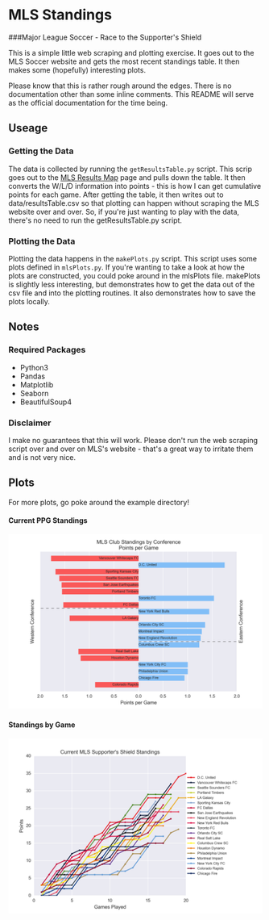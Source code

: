 # MLS Standings
###Major League Soccer - Race to the Supporter's Shield

This is a simple little web scraping and plotting exercise. It goes out to the MLS Soccer website and gets the most recent standings table. It then makes some (hopefully) interesting plots.

Please know that this is rather rough around the edges. There is no documentation other than some inline comments. This README will serve as the official documentation for the time being.

## Useage

### Getting the Data
The data is collected by running the `getResultsTable.py` script. This scrip goes out to the [MLS Results Map](http://www.mlssoccer.com/results) page and pulls down the table. It then converts the W/L/D information into points - this is how I can get cumulative points for each game. After getting the table, it then writes out to data/resultsTable.csv so that plotting can happen without scraping the MLS website over and over. So, if you're just wanting to play with the data, there's no need to run the getResultsTable.py script.

### Plotting the Data
Plotting the data happens in the `makePlots.py` script. This script uses some plots defined in `mlsPlots.py`. If you're wanting to take a look at how the plots are constructed, you could poke around in the mlsPlots file. makePlots is slightly less interesting, but demonstrates how to get the data out of the csv file and into the plotting routines. It also demonstrates how to save the plots locally.

## Notes
### Required Packages
* Python3
* Pandas
* Matplotlib
* Seaborn
* BeautifulSoup4

### Disclaimer
I make no guarantees that this will work. Please don't run the web scraping script over and over on MLS's website - that's a great way to irritate them and is not very nice.

## Plots
For more plots, go poke around the example directory!
#### Current PPG Standings
![CurrentStandings](https://raw.githubusercontent.com/jdstemmler/mls-standings/master/example/ppg_standings.png)

#### Standings by Game
![StandingsByGame](https://raw.githubusercontent.com/jdstemmler/mls-standings/master/example/standings_by_game.png)